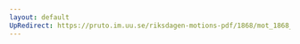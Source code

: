 ```yaml
---
layout: default
UpRedirect: https://pruto.im.uu.se/riksdagen-motions-pdf/1868/mot_1868__ak__29/mot_1868__ak__29-003.pdf
---
```

